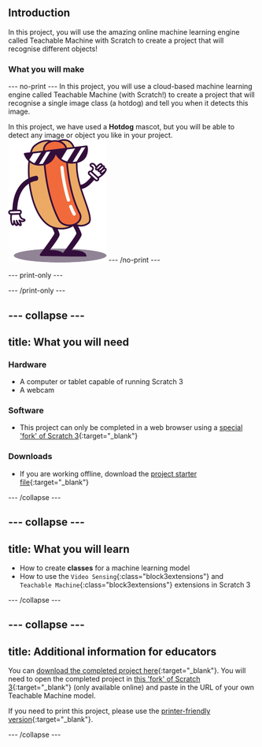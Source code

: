 ## Introduction

In this project, you will use the amazing online machine learning engine called Teachable Machine with Scratch to create a project that will recognise different objects! 

### What you will make

--- no-print ---
In this project, you will use a cloud-based machine learning engine called Teachable Machine (with Scratch!) to create a project that will recognise a single image class (a hotdog) and tell you when it detects this image.

In this project, we have used a **Hotdog** mascot, but you will be able to detect any image or object you like in your project.
![The Hotdog mascot.](images/hotdog-200x250.png)
--- /no-print ---

--- print-only ---

--- /print-only ---

--- collapse ---
---
title: What you will need
---
### Hardware

+ A computer or tablet capable of running Scratch 3
+ A webcam

### Software

+ This project can only be completed in a web browser using a [special 'fork' of Scratch 3](http://rpf.io/ml-scratch){:target="_blank"}

### Downloads

+ If you are working offline, download the [project starter file](http://rpf.io/p/en/hotdog-not-hotdog-starter-go){:target="_blank"}

--- /collapse ---

--- collapse ---
---
title: What you will learn
---

+ How to create **classes** for a machine learning model
+ How to use the `Video Sensing`{:class="block3extensions"} and `Teachable Machine`{:class="block3extensions"} extensions in Scratch 3


--- /collapse ---

--- collapse ---
---
title: Additional information for educators
---

You can [download the completed project here](https://rpf.io/p/en/hotdog-not-hotdog-get){:target="_blank"}. You will need to open the completed project in [this 'fork' of Scratch 3](http://rpf.io/ml-scratch){:target="_blank"} (only available online) and paste in the URL of your own Teachable Machine model.

If you need to print this project, please use the [printer-friendly version](https://projects.raspberrypi.org/en/projects/hotdog-not-hotdog/print){:target="_blank"}.

--- /collapse ---
